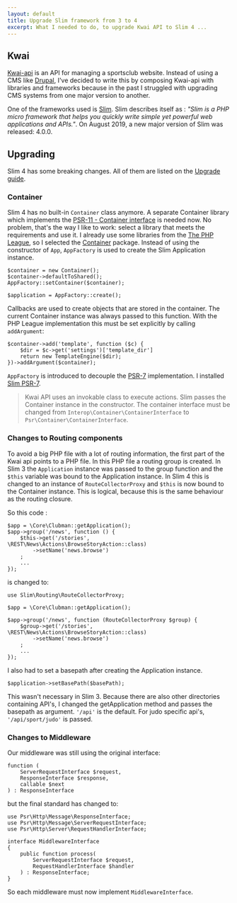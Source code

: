```yaml
---
layout: default
title: Upgrade Slim framework from 3 to 4
excerpt: What I needed to do, to upgrade Kwai API to Slim 4 ...
---
```


## Kwai

[Kwai-api](https://github.com/fbraem/kwai-api) is an API for managing a
sportsclub website. Instead of using a CMS like [Drupal](https://www.drupal.org),
I've decided to write this by composing Kwai-api with libraries and
frameworks because in the past I struggled with upgrading CMS systems from one
major version to another.

One of the frameworks used is [Slim](http://www.slimframework.com/). Slim describes
itself as : *"Slim is a PHP micro framework that helps you quickly write simple yet powerful web applications and APIs."*. On August 2019, a new major version of Slim was
released: 4.0.0.

## Upgrading

Slim 4 has some breaking changes. All of them are listed on the
[Upgrade guide](http://www.slimframework.com/docs/v4/start/upgrade.html).

### Container

Slim 4 has no built-in `Container` class anymore. A separate Container library
which implements the [PSR-11 - Container interface](https://www.php-fig.org/psr/psr-11/)
 is needed now. No problem, that's the way I like to work: select a library
that meets the requirements and use it. I already use some libraries from the
[The PHP League](https://thephpleague.com/), so I selected the [Container](https://container.thephpleague.com/) package. Instead of using the constructor of `App`,
`AppFactory` is used to create the Slim Application instance.

    $container = new Container();
    $container->defaultToShared();
    AppFactory::setContainer($container);

    $application = AppFactory::create();

Callbacks are used to create objects that are stored in the container. The current
Container instance was always passed to this function. With the PHP League
implementation this must be set explicitly by calling `addArgument`:

    $container->add('template', function ($c) {
        $dir = $c->get('settings')['template_dir']
        return new TemplateEngine($dir);
    })->addArgument($container);

`AppFactory` is introduced to decouple the [PSR-7](https://www.php-fig.org/psr/psr-7/) implementation. I installed [Slim PSR-7](https://github.com/slimphp/Slim-Psr7).

> Kwai API uses an invokable class to execute actions. Slim passes the Container
> instance in the constructor. The container interface must be changed from
> `Interop\Container\ContainerInterface` to `Psr\Container\ContainerInterface`.

### Changes to Routing components

To avoid a big PHP file with a lot of routing information, the first part of the
Kwai api points to a PHP file. In this PHP file a routing group is created. In Slim 3
the `Application` instance was passed to the group function and the `$this`
variable was bound to the Application instance. In Slim 4 this is
changed to an instance of `RouteCollectorProxy` and `$this` is now bound to the
Container instance. This is logical, because this is the same behaviour as
 the routing closure.

So this code :

    $app = \Core\Clubman::getApplication();
    $app->group('/news', function () {
        $this->get('/stories', \REST\News\Actions\BrowseStoryAction::class)
            ->setName('news.browse')
        ;
        ...
    });

is changed to:

    use Slim\Routing\RouteCollectorProxy;

    $app = \Core\Clubman::getApplication();

    $app->group('/news', function (RouteCollectorProxy $group) {
        $group->get('/stories', \REST\News\Actions\BrowseStoryAction::class)
            ->setName('news.browse')
        ;
        ...
    });

I also had to set a basepath after creating the Application instance.

    $application->setBasePath($basePath);

This wasn't necessary in Slim 3. Because there are also other directories
containing API's, I changed the getApplication method and passes the basepath
as argument. `'/api'` is the default. For judo specific api's, `'/api/sport/judo'`
is passed.

### Changes to Middleware

Our middleware was still using the original interface:

    function (
        ServerRequestInterface $request,
        ResponseInterface $response,
        callable $next
    ) : ResponseInterface

but the final standard has changed to:

    use Psr\Http\Message\ResponseInterface;
    use Psr\Http\Message\ServerRequestInterface;
    use Psr\Http\Server\RequestHandlerInterface;

    interface MiddlewareInterface
    {
        public function process(
            ServerRequestInterface $request,
            RequestHandlerInterface $handler
        ) : ResponseInterface;
    }

So each middleware must now implement `MiddlewareInterface`.

